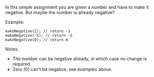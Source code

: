 In this simple assignment you are given a number and have to make it negative. But maybe the number is already negative?

Example:

    makeNegative(1); // return -1
    makeNegative(-5); // return -5
    makeNegative(0); // return 0

Notes:

- The number can be negative already, in which case no change is required.
- Zero (0) can't be negative, see examples above.